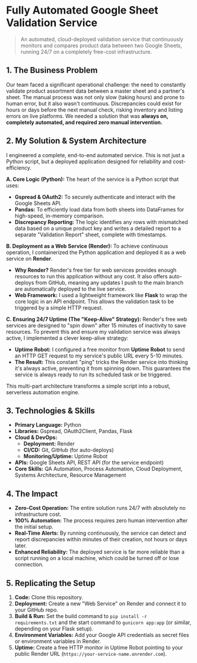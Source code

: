 # Fully Automated Google Sheet Validation Service

> An automated, cloud-deployed validation service that continuously monitors and compares product data between two Google Sheets, running 24/7 on a completely free-cost infrastructure.

## 1. The Business Problem
Our team faced a significant operational challenge: the need to constantly validate product assortment data between a master sheet and a partner's sheet. The manual process was not only slow (taking hours) and prone to human error, but it also wasn't continuous. Discrepancies could exist for hours or days before the next manual check, risking inventory and listing errors on live platforms. We needed a solution that was **always on, completely automated, and required zero manual intervention.**

## 2. My Solution & System Architecture
I engineered a complete, end-to-end automated service. This is not just a Python script, but a deployed application designed for reliability and cost-efficiency.

**A. Core Logic (Python):**
The heart of the service is a Python script that uses:
- **Gspread & OAuth2:** To securely authenticate and interact with the Google Sheets API.
- **Pandas:** To efficiently load data from both sheets into DataFrames for high-speed, in-memory comparison.
- **Discrepancy Reporting:** The logic identifies any rows with mismatched data based on a unique product key and writes a detailed report to a separate "Validation Report" sheet, complete with timestamps.

**B. Deployment as a Web Service (Render):**
To achieve continuous operation, I containerized the Python application and deployed it as a web service on **Render**.
- **Why Render?** Render's free tier for web services provides enough resources to run this application without any cost. It also offers auto-deploys from GitHub, meaning any updates I push to the main branch are automatically deployed to the live service.
- **Web Framework:** I used a lightweight framework like **Flask** to wrap the core logic in an API endpoint. This allows the validation task to be triggered by a simple HTTP request.

**C. Ensuring 24/7 Uptime (The "Keep-Alive" Strategy):**
Render's free web services are designed to "spin down" after 15 minutes of inactivity to save resources. To prevent this and ensure my validation service was always active, I implemented a clever keep-alive strategy:
- **Uptime Robot:** I configured a free monitor from **Uptime Robot** to send an HTTP GET request to my service's public URL every 5-10 minutes.
- **The Result:** This constant "ping" tricks the Render service into thinking it's always active, preventing it from spinning down. This guarantees the service is always ready to run its scheduled task or be triggered.

This multi-part architecture transforms a simple script into a robust, serverless automation engine.

## 3. Technologies & Skills
- **Primary Language:** Python
- **Libraries:** Gspread, OAuth2Client, Pandas, Flask
- **Cloud & DevOps:**
  - **Deployment:** Render
  - **CI/CD:** Git, GitHub (for auto-deploys)
  - **Monitoring/Uptime:** Uptime Robot
- **APIs:** Google Sheets API, REST API (for the service endpoint)
- **Core Skills:** QA Automation, Process Automation, Cloud Deployment, Systems Architecture, Resource Management

## 4. The Impact
- **Zero-Cost Operation:** The entire solution runs 24/7 with absolutely no infrastructure cost.
- **100% Automation:** The process requires zero human intervention after the initial setup.
- **Real-Time Alerts:** By running continuously, the service can detect and report discrepancies within minutes of their creation, not hours or days later.
- **Enhanced Reliability:** The deployed service is far more reliable than a script running on a local machine, which could be turned off or lose connection.

## 5. Replicating the Setup
1.  **Code:** Clone this repository.
2.  **Deployment:** Create a new "Web Service" on Render and connect it to your GitHub repo.
3.  **Build & Run:** Set the build command to `pip install -r requirements.txt` and the start command to `gunicorn app:app` (or similar, depending on your Flask setup).
4.  **Environment Variables:** Add your Google API credentials as secret files or environment variables in Render.
5.  **Uptime:** Create a free HTTP monitor in Uptime Robot pointing to your public Render URL (`https://your-service-name.onrender.com`).

